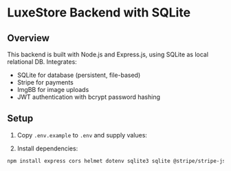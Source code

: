 # LuxeStore Backend with SQLite

## Overview

This backend is built with Node.js and Express.js, using SQLite as local relational DB.
Integrates:

- SQLite for database (persistent, file-based)
- Stripe for payments
- ImgBB for image uploads
- JWT authentication with bcrypt password hashing

## Setup

1. Copy `.env.example` to `.env` and supply values:


2. Install dependencies:

```bash
npm install express cors helmet dotenv sqlite3 sqlite @stripe/stripe-js stripe jsonwebtoken bcryptjs node-fetch
```
